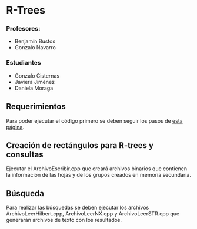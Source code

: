 # R-Trees
### Profesores:
- Benjamín Bustos
- Gonzalo Navarro

### Estudiantes
- Gonzalo Cisternas
- Javiera Jiménez
- Daniela Moraga

## Requerimientos
Para poder ejecutar el código primero se deben seguir los pasos de [esta página](https://code.visualstudio.com/docs/cpp/config-mingw).

## Creación de rectángulos para R-trees y consultas
Ejecutar el ArchivoEscribir.cpp que creará archivos binarios que contienen la información de las hojas y de los grupos creados en memoria secundaria.

## Búsqueda
Para realizar las búsquedas se deben ejecutar los archivos ArchivoLeerHilbert.cpp, ArchivoLeerNX.cpp y ArchivoLeerSTR.cpp que generarán archivos de texto con los resultados.
